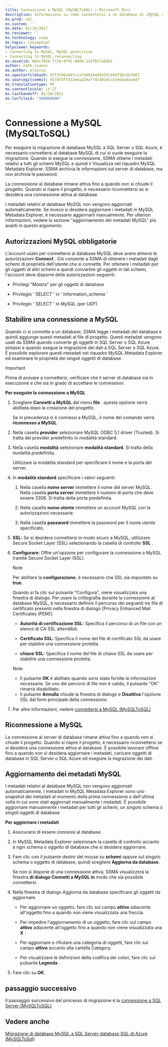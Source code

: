 ```yaml
---
title: Connessione a MySQL (MySQLToSQL) | Microsoft Docs
description: Informazioni su come connettersi a un database di iMySQL di destinazione per eseguire la migrazione di un database MySQL. SSMA ottiene i metadati sui database nel database SQL di Azure.
ms.prod: sql
ms.custom: ''
ms.date: 01/19/2017
ms.reviewer: ''
ms.technology: ssma
ms.topic: conceptual
helpviewer_keywords:
- Connecting to MySQL, MySQL permission
- Connecting to MySQL,reconnecting
ms.assetid: 084c7020-f729-4f91-90e0-143f85fa68d1
author: nahk-ivanov
ms.author: alexiva
ms.openlocfilehash: d7f3f46a58fccafa68164d9335c66df10c5b7487
ms.sourcegitcommit: 917df4ffd22e4a229af7dc481dcce3ebba0aa4d7
ms.translationtype: MT
ms.contentlocale: it-IT
ms.lasthandoff: 02/10/2021
ms.locfileid: "100068896"
---
```

# <a name="connecting-to-mysql-mysqltosql"></a>Connessione a MySQL (MySQLToSQL)
Per eseguire la migrazione di database MySQL a SQL Server o SQL Azure, è necessario connettersi al database MySQL di cui si vuole eseguire la migrazione. Quando si esegue la connessione, SSMA ottiene i metadati relativi a tutti gli schemi MySQL e quindi li Visualizza nel riquadro MySQL Metadata Explorer. SSMA archivia le informazioni sul server di database, ma non archivia le password.  
  
La connessione al database rimane attiva fino a quando non si chiude il progetto. Quando si riapre il progetto, è necessario riconnettersi se si desidera una connessione attiva al database.  
  
I metadati relativi al database MySQL non vengono aggiornati automaticamente. Se invece si desidera aggiornare i metadati in MySQL Metadata Explorer, è necessario aggiornarli manualmente. Per ulteriori informazioni, vedere la sezione "aggiornamento dei metadati MySQL" più avanti in questo argomento.  
  
## <a name="required-mysql-permissions"></a>Autorizzazioni MySQL obbligatorie  
L'account usato per connettersi al database MySQL deve avere almeno le autorizzazioni **Connect** . Ciò consente a SSMA di ottenere i metadati dagli schemi di proprietà dell'utente che si connette. Per ottenere i metadati per gli oggetti di altri schemi e quindi convertire gli oggetti in tali schemi, l'account deve disporre delle autorizzazioni seguenti:  
  
-   Privilegi "Mostra" per gli oggetti di database  
  
-   Privilegio ' SELECT ' in ' Information_schema '  
  
-   Privilegio ' SELECT ' in MySQL (per UDF)  
  
## <a name="establishing-a-connection-to-mysql"></a>Stabilire una connessione a MySQL  
Quando ci si connette a un database, SSMA legge i metadati del database e quindi aggiunge questi metadati al file di progetto. Questi metadati vengono usati da SSMA quando converte gli oggetti in SQL Server o SQL Azure sintassi e quando esegue la migrazione dei dati a SQL Server o SQL Azure. È possibile esplorare questi metadati nel riquadro MySQL Metadata Explorer ed esaminare le proprietà dei singoli oggetti di database.  
  
> [!IMPORTANT]  
> Prima di provare a connettersi, verificare che il server di database sia in esecuzione e che sia in grado di accettare le connessioni.  
  
**Per eseguire la connessione a MySQL**  
  
1.  Scegliere **Connetti a MySQL** dal menu **file** . questa opzione verrà abilitata dopo la creazione del progetto.  
  
    Se in precedenza si è connessi a MySQL, il nome del comando verrà **riconnesso a MySQL**.  
  
2.  Nella casella **provider** selezionare MySQL ODBC 5,1 driver (Trusted). Si tratta del provider predefinito in modalità standard.  
  
3.  Nella casella **modalità** selezionare **modalità standard**. Si tratta della modalità predefinita.  
  
    Utilizzare la modalità standard per specificare il nome e la porta del server.  
  
4.  In **modalità standard** specificare i valori seguenti:  
  
    1.  Nella casella **nome server** immettere il nome del server MySQL. Nella casella **porta server** immettere il numero di porta che deve essere 3306. Si tratta della porta predefinita.  
  
    2.  Nella casella **nome utente** immettere un account MySQL con le autorizzazioni necessarie.  
  
    3.  Nella casella **password** immettere la password per il nome utente specificato.  
  
5.  **SSL:** Se si desidera connettersi in modo sicuro a MySQL, utilizzare Secure Socket Layer (SSL) selezionando la casella di controllo **SSL** .  
  
6.  **Configurare:** Offre un'opzione per configurare la connessione a MySQL tramite Secure Socket Layer (SSL).  
  
    > [!NOTE]  
    > Per abilitare la **configurazione**, è necessario che SSL sia impostato su **true**.  
  
    Quando si fa clic sul pulsante "Configura", viene visualizzata una finestra di dialogo. Per usare la crittografia durante la connessione al database MySQL, è necessario definire il percorso dei seguenti tre file di certificato presenti nella finestra di dialogo [Privacy Enhanced Mail Certificates (PEM)]:  
  
    -   **Autorità di certificazione SSL:** Specifica il percorso di un file con un elenco di CA SSL attendibili.  
  
    -   **Certificato SSL:** Specifica il nome del file di certificato SSL da usare per stabilire una connessione protetta.  
  
    -   **chiave SSL:** Specifica il nome del file di chiave SSL da usare per stabilire una connessione protetta.  
  
    > [!NOTE]  
    > -   Il pulsante **OK** è abilitato quando sono state fornite le informazioni necessarie. Se uno dei percorsi di file non è valido, il pulsante "OK" rimarrà disabilitato.  
    > -   Il pulsante **Annulla** chiude la finestra di dialogo e **Disattiva** l'opzione SSL dal form principale della connessione.  
  
7.  Per altre informazioni, vedere [connettersi a MySQL &#40;MySQLToSQL&#41;](../../ssma/mysql/connect-to-mysql-mysqltosql.md)  
  
## <a name="reconnecting-to-mysql"></a>Riconnessione a MySQL  
La connessione al server di database rimane attiva fino a quando non si chiude il progetto. Quando si riapre il progetto, è necessario riconnettersi se si desidera una connessione attiva al database. È possibile lavorare offline fino a quando non si desidera aggiornare i metadati, caricare oggetti di database in SQL Server o SQL Azure ed eseguire la migrazione dei dati.  
  
## <a name="refreshing-mysql-metadata"></a>Aggiornamento dei metadati MySQL  
I metadati relativi al database MySQL non vengono aggiornati automaticamente. I metadati in MySQL Metadata Explorer sono uno snapshot dei metadati al momento della prima connessione o dell'ultima volta in cui sono stati aggiornati manualmente i metadati. È possibile aggiornare manualmente i metadati per tutti gli schemi, un singolo schema o singoli oggetti di database.  
  
**Per aggiornare i metadati**  
  
1.  Assicurarsi di essere connessi al database.  
  
2.  In MySQL Metadata Explorer selezionare la casella di controllo accanto a ogni schema o oggetto di database che si desidera aggiornare.  
  
3.  Fare clic con il pulsante destro del mouse su **schemi** oppure sul singolo schema o oggetto di database, quindi scegliere **Aggiorna da database**.  
  
    Se non si dispone di una connessione attiva, SSMA visualizzerà la finestra **di dialogo Connetti a MySQL in** modo che sia possibile connettersi.  
  
4.  Nella finestra di dialogo Aggiorna da database specificare gli oggetti da aggiornare.  
  
    -   Per aggiornare un oggetto, fare clic sul campo **attivo** adiacente all'oggetto fino a quando non viene visualizzata una freccia.  
  
    -   Per impedire l'aggiornamento di un oggetto, fare clic sul campo **attivo** adiacente all'oggetto fino a quando non viene visualizzata una **X** .  
  
    -   Per aggiornare o rifiutare una categoria di oggetti, fare clic sul campo **attivo** accanto alla cartella Category.  
  
    -   Per visualizzare le definizioni della codifica dei colori, fare clic sul pulsante **Legenda** .  
  
5.  Fare clic su **OK**.  
  
## <a name="next-step"></a>passaggio successivo  
Il passaggio successivo del processo di migrazione è la [connessione a SQL Server &#40;MySQLToSQL&#41;](../../ssma/mysql/connecting-to-sql-server-mysqltosql.md)  
  
## <a name="see-also"></a>Vedere anche  
[Migrazione di database MySQL a SQL Server-database SQL di Azure &#40;MySQLToSql&#41;](../../ssma/mysql/migrating-mysql-databases-to-sql-server-azure-sql-db-mysqltosql.md)  
  
